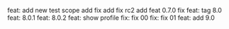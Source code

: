 feat: add new
test scope
add fix
add fix rc2
add feat 0.7.0
fix
feat: tag 8.0
feat: 8.0.1
feat: 8.0.2
feat: show profile
fix: fix 00
fix: fix 01
feat: add 9.0